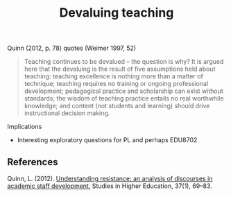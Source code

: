 ﻿---
backlinks:
- title: Loose notes
  url: /memex/sense/loose/loose.html
title: Devaluing teaching
---
Quinn (2012, p. 78) quotes (Weimer 1997, 52)
> Teaching continues to be devalued – the question is why? It is argued here that the devaluing is the result of five assumptions held about teaching: teaching excellence is nothing more than a matter of technique; teaching requires no training or ongoing professional development; pedagogical practice and scholarship can exist without standards; the wisdom of teaching practice entails no real worthwhile knowledge; and content (not students and learning) should drive instructional decision making.

Implications

- Interesting exploratory questions for PL and perhaps EDU8702

## References

Quinn, L. (2012). [Understanding resistance: an analysis of discourses in academic staff development.](http://doi.org/10.1080/03075079.2010.497837)
Studies in Higher Education, 37(1), 69–83.